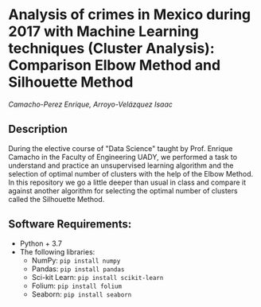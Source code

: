 # Analysis of crimes in Mexico during 2017 with Machine Learning techniques (Cluster Analysis): Comparison Elbow Method and Silhouette Method
_Camacho-Perez Enrique, Arroyo-Velázquez Isaac_

## Description
During the elective course of "Data Science" taught by Prof. Enrique Camacho in the Faculty of Engineering UADY, we performed a task to understand and practice an unsupervised learning algorithm and the selection of optimal number of clusters with the help of the Elbow Method. In this repository we go a little deeper than usual in class and compare it against another algorithm for selecting the optimal number of clusters called the Silhouette Method.


## Software Requirements:
* Python + 3.7
* The following libraries:
  * NumPy: `pip install numpy`
  * Pandas: `pip install pandas`
  * Sci-kit Learn: `pip install scikit-learn`
  * Folium: `pip install folium`
  * Seaborn: `pip install seaborn`
